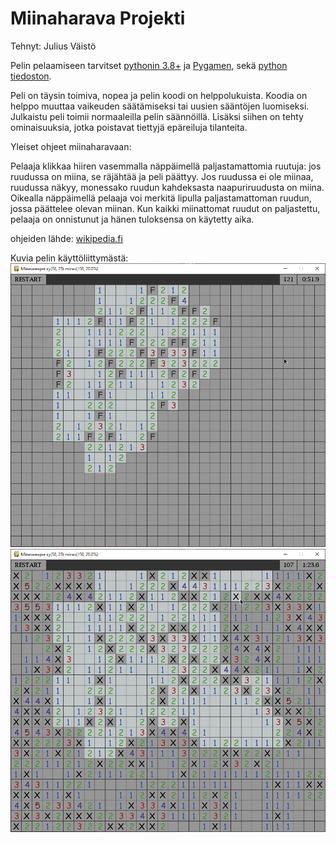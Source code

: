 # Miinaharava Projekti
Tehnyt: Julius Väistö

Pelin pelaamiseen tarvitset [pythonin 3.8+](https://www.python.org/downloads/) ja [Pygamen](https://www.pygame.org/wiki/GettingStarted), sekä [python tiedoston](minesweeper.pyw).

Peli on täysin toimiva, nopea ja pelin koodi on helppolukuista. Koodia on helppo muuttaa vaikeuden säätämiseksi tai uusien sääntöjen luomiseksi. Julkaistu peli toimii normaaleilla pelin säännöillä. Lisäksi siihen on tehty ominaisuuksia, jotka poistavat tiettyjä epäreiluja tilanteita.



Yleiset ohjeet miinaharavaan:

Pelaaja klikkaa hiiren vasemmalla näppäimellä paljastamattomia ruutuja: jos ruudussa on miina, se räjähtää ja peli päättyy. Jos ruudussa ei ole miinaa, ruudussa näkyy, monessako ruudun kahdeksasta naapuriruudusta on miina. Oikealla näppäimellä pelaaja voi merkitä lipulla paljastamattoman ruudun, jossa päättelee olevan miinan. Kun kaikki miinattomat ruudut on paljastettu, pelaaja on onnistunut ja hänen tuloksensa on käytetty aika.

ohjeiden lähde: [wikipedia.fi](https://fi.wikipedia.org/wiki/Miinaharava_(peli))

Kuvia pelin käyttöliittymästä:
![](Images/pythonw_2020-05-08_11-18-08.png)
![](Images/pythonw_2020-05-08_11-18-53.png)

